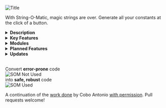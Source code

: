  ![Title](https://github.com/haywirephoenix/StringOMatic/assets/26271795/23f7876c-90c9-4751-bb13-929804c7064d)  


With String-O-Matic, magic strings are over. Generate all your constants at the click of a button.

<details>
<summary><b>Description</b></summary>
<br/>
 Unity's policy for implementing **magic strings** in almost all of its systems **is one the major sources of bugs** **and headaches**, especially for amateurs. **Using constant values** instead of relying on magic strings heavily **reduces** the amount of **runtime errors.**

<br/>

 **String-O-Matic** scans your project based on your needs to automatically **generate constants and static classes** holding references to all of those magic strings, effectively **replacing** soft **runtime errors by** robust **compile errors.**  
   
 </details>

<details>
<summary><b>Key Features</b></summary>
<br/> 
 
 *   Replace Unity magic strings for static classes and constants.
 *   Changing magic strings in the Editor will produce compile errors that would otherwise cause undesired beahviour.
 *   Comes with many built-in modules, each one addressing a different system.  
     
 *   Easily configurable based on each project needs.
 *   Easy to use: you just have to click a button.  
     
 *   Easy to extend: you can create your own modules, satisfying your own project needs.
 *   Fully documented =)
 *   And last but not least, full **source code included**.
<br/>
</details>

<details>
<summary><b>Modules</b></summary>
<br/> 
 
 *   Tags
 *   Layers
 *   Sorting Layers
 *   Input axes  
     
 *   Navigation Areas
 *   Scenes -- Lists every scene name and path added to the build.  
     
 *   Audio -- Lists every mixer controller and, for each one, their exposed parameters and snaphots.
 *   Mecanim-- Lists every animator's parameters, layers, states and sub state machines, recursively.
 *   Resources-- Lists every object under your resources folder/s and subfolders.
 *   Shaders-- Lists the shader name and it's properties for every built-in and custom shader

</details>

<details>
<summary><b>Planned Features</b></summary>
<br/>


- [ ] Support package manager git url
- [ ] Add "Update Available" banner with Update button in preferences
- [ ] Fix filter lists, make universal filter template
- [ ] Add filter lists for more categories
- [ ] Add directory selection shortcut 
- [x] Animator hash generation (Complete)
- [x] Improved compatibility with newer versions of Unity (Complete)
- [x] Text fields to specify the namespace, target directory, and class name. (Complete)
- [x] Remove XML intermediary generation (Complete)
- [x] Improve performance (Complete)


</details>

<details>
<summary><b>Updates</b></summary>
<br/>

>##### v1.1.1:
>* Added a filter list to the Mecanim module
>* Fix Refresh from reverting animation controller changes
>* Mechanim module now adds Animator.StringToHash ints
>* Fix preferences layout and menuitem.
>* Add github repo button to preferences
>##

>##### v2.0.0:
>* Update C# generation - completely rewritten
>* Update StringToHash int generation
>* Remove XML generation intermediary step
>* Add namespace generation to modules with "Module" suffix

>* Create new data structure for storing and generating constants
>* Update all modules to support new structure
>* Update Rewired module to search for InputManager prefab or scene
>* Upate Resources module - new project scanning and const gen approach

>* Update Preferences UI + current and backwards compatibility
>* Add new fields to Preferences UI to customize Path, Class and Namespace
>* Fix MenuItem methods, with backwards compatibility
>* New and improved Animator Hash generation

</details>

<br/>

Convert **error-prone** code  
![SOM Not Used](https://github.com/haywirephoenix/StringOMatic/assets/26271795/5b56fd22-9cd0-446d-adc1-ff51c916910e)  
into **safe, robust** code  
![SOM Used](https://github.com/haywirephoenix/StringOMatic/assets/26271795/65b0cbbf-ae8f-4faa-b14b-462cba76a05e) ​

A continuation of the [work done](https://assetstore.unity.com/packages/tools/utilities/string-o-matic-53019) by Cobo Antonio [with permission](https://forum.unity.com/threads/released-string-o-matic-say-goodbye-to-magic-strings.377123#post-9764475). Pull requests welcome!